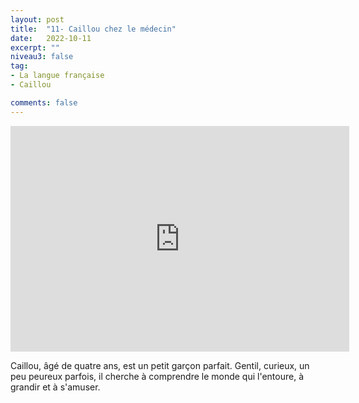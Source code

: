 ```yaml
---
layout: post
title:  "11- Caillou chez le médecin"
date:   2022-10-11
excerpt: ""
niveau3: false
tag:
- La langue française
- Caillou

comments: false
---
```

<center>
<img style="display: none;" src="/assets/img/thumbnails/caillou-11.jpg" alt="" width="1" height="1">
<iframe width="542px" height="361px" src="https://www.youtube.com/embed/uPGUOPvMdYU?rel=0&controls=1&showinfo=0&modestbranding=1&enablejsapi=1" allowfullscreen frameborder="0" ></iframe></center>

Caillou, âgé de quatre ans, est un petit garçon parfait. Gentil, curieux, un peu peureux parfois, il cherche à comprendre le monde qui l'entoure, à grandir et à s'amuser.
